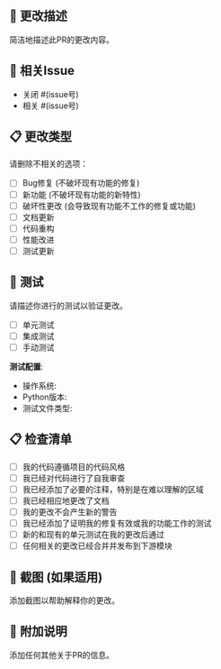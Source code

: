 ## 📝 更改描述

简洁地描述此PR的更改内容。

## 🔗 相关Issue

- 关闭 #(issue号)
- 相关 #(issue号)

## 📋 更改类型

请删除不相关的选项：

- [ ] Bug修复 (不破坏现有功能的修复)
- [ ] 新功能 (不破坏现有功能的新特性)
- [ ] 破坏性更改 (会导致现有功能不工作的修复或功能)
- [ ] 文档更新
- [ ] 代码重构
- [ ] 性能改进
- [ ] 测试更新

## 🧪 测试

请描述你进行的测试以验证更改。

- [ ] 单元测试
- [ ] 集成测试
- [ ] 手动测试

**测试配置**:
* 操作系统: 
* Python版本:
* 测试文件类型:

## 📋 检查清单

- [ ] 我的代码遵循项目的代码风格
- [ ] 我已经对代码进行了自我审查
- [ ] 我已经添加了必要的注释，特别是在难以理解的区域
- [ ] 我已经相应地更改了文档
- [ ] 我的更改不会产生新的警告
- [ ] 我已经添加了证明我的修复有效或我的功能工作的测试
- [ ] 新的和现有的单元测试在我的更改后通过
- [ ] 任何相关的更改已经合并并发布到下游模块

## 📸 截图 (如果适用)

添加截图以帮助解释你的更改。

## 📝 附加说明

添加任何其他关于PR的信息。 